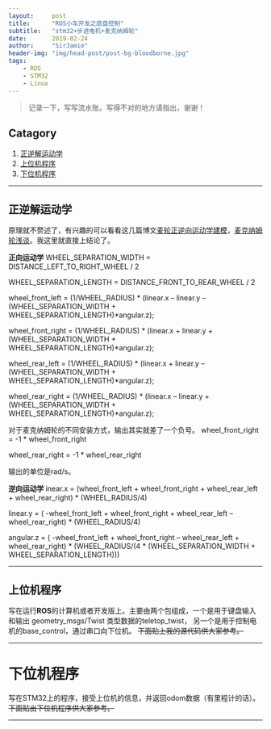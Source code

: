 ```yaml
---
layout:     post
title:      "ROS小车开发之底盘控制"
subtitle:   "stm32+步进电机+麦克纳姆轮"
date:       2019-02-24
author:     "SirJamie"
header-img: "img/head-post/post-bg-bloodborne.jpg"
tags:
    - ROS
    - STM32
    - Linux
---
```


> 记录一下，写写流水账。写得不对的地方请指出，谢谢！


## Catagory

1. [正逆解运动学](#正逆解运动学)
2. [上位机程序](#上位机程序)
3. [下位机程序](#下位机程序)


---

## 正逆解运动学

原理就不赘述了，有兴趣的可以看看这几篇博文[麦轮正逆向运动学建模](https://bbs.robomaster.com/thread-3960-1-1.html)，[麦克纳姆轮浅谈](https://zhuanlan.zhihu.com/p/20282234)。我这里就直接上结论了。

**正向运动学**
WHEEL_SEPARATION_WIDTH = DISTANCE_LEFT_TO_RIGHT_WHEEL / 2

WHEEL_SEPARATION_LENGTH = DISTANCE_FRONT_TO_REAR_WHEEL / 2

wheel_front_left = (1/WHEEL_RADIUS) * (linear.x – linear.y – (WHEEL_SEPARATION_WIDTH + WHEEL_SEPARATION_LENGTH)*angular.z);

wheel_front_right = (1/WHEEL_RADIUS) * (linear.x + linear.y + (WHEEL_SEPARATION_WIDTH + WHEEL_SEPARATION_LENGTH)*angular.z);

wheel_rear_left = (1/WHEEL_RADIUS) * (linear.x + linear.y – (WHEEL_SEPARATION_WIDTH + WHEEL_SEPARATION_LENGTH)*angular.z);

wheel_rear_right = (1/WHEEL_RADIUS) * (linear.x – linear.y + (WHEEL_SEPARATION_WIDTH + WHEEL_SEPARATION_LENGTH)*angular.z);

对于麦克纳姆轮的不同安装方式，输出其实就差了一个负号。
wheel_front_right = -1 * wheel_front_right

wheel_rear_right = -1 * wheel_rear_right

输出的单位是rad/s。

**逆向运动学**
inear.x = (wheel_front_left + wheel_front_right + wheel_rear_left + wheel_rear_right) * (WHEEL_RADIUS/4)

linear.y = ( -wheel_front_left + wheel_front_right + wheel_rear_left – wheel_rear_right) * (WHEEL_RADIUS/4)

angular.z = ( -wheel_front_left + wheel_front_right – wheel_rear_left + wheel_rear_right) * (WHEEL_RADIUS/(4 * (WHEEL_SEPARATION_WIDTH + WHEEL_SEPARATION_LENGTH)))

---

## 上位机程序

写在运行**ROS**的计算机或者开发版上。主要由两个包组成，一个是用于键盘输入和输出 geometry_msgs/Twist 类型数据的teletop_twist， 另一个是用于控制电机的base_control，通过串口向下位机。 ~~下面贴上我的源代码供大家参考。~~



---

# 下位机程序

写在STM32上的程序，接受上位机的信息，并返回odom数据（有里程计的话）。~~下面贴出下位机程序供大家参考。~~


---

